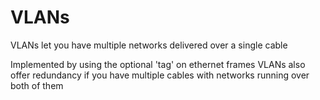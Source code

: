 # VLANs
VLANs let you have multiple networks delivered over a single cable

Implemented by using the optional 'tag' on ethernet frames
VLANs also offer redundancy if you have multiple cables with networks running over both of them
